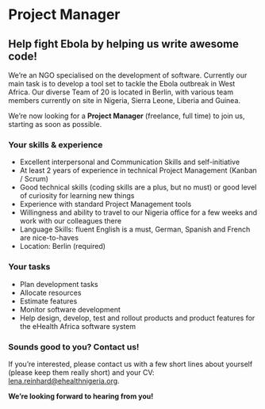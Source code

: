 # Project Manager

## Help fight Ebola by helping us write awesome code!

We’re an NGO specialised on the development of software. Currently our main task is to develop a tool set to tackle the Ebola outbreak in West Africa. Our diverse Team of 20 is located in Berlin, with various team members currently on site in Nigeria, Sierra Leone, Liberia and Guinea.

We’re now looking for a __Project Manager__ (freelance, full time) to join us, starting as soon as possible.

### Your skills & experience

- Excellent interpersonal and Communication Skills and self-initiative
- At least 2 years of experience in technical Project Management (Kanban / Scrum)
- Good technical skills (coding skills are a plus, but no must) or good level of curiosity for learning new things
- Experience with standard Project Management tools
- Willingness and ability to travel to our Nigeria office for a few weeks and work with our colleagues there
- Language Skills: fluent English is a must, German, Spanish and French are nice-to-haves
- Location: Berlin (required)

### Your tasks

- Plan development tasks
- Allocate resources
- Estimate features
- Monitor software development
- Help design, develop, test and rollout products and product features for the eHealth Africa software system

### Sounds good to you? Contact us!

If you’re interested, please contact us with a few short lines about yourself (please keep them really short) and your CV: lena.reinhard@ehealthnigeria.org.

__We’re looking forward to hearing from you!__

